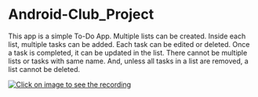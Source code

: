# Android-Club_Project
This app is a simple To-Do App. Multiple lists can be created. Inside each list, multiple tasks can be added. Each task can be edited or deleted. Once a task is completed, it can be updated in the list. There cannot be multiple lists or tasks with same name. And, unless all tasks in a list are removed, a list cannot be deleted.

[![Click on image to see the recording](https://i9.ytimg.com/vi/wwtk9iR-Q7Y/mq1.jpg?sqp=CJjcy4cG&rs=AOn4CLCtzOjbX3oT5HhtngMUFMvf1V1PZg)](https://youtu.be/wwtk9iR-Q7Y "Android Club Project - To-do App")
